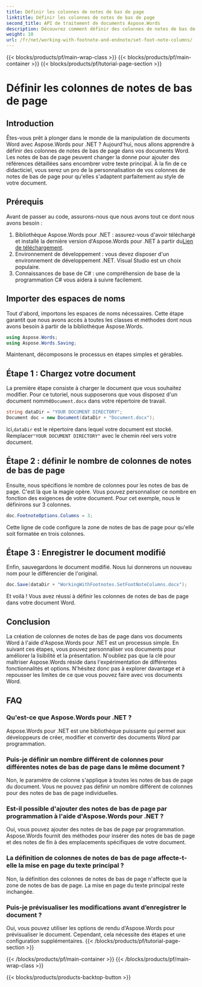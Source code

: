 ```yaml
---
title: Définir les colonnes de notes de bas de page
linktitle: Définir les colonnes de notes de bas de page
second_title: API de traitement de documents Aspose.Words
description: Découvrez comment définir des colonnes de notes de bas de page dans des documents Word à l'aide d'Aspose.Words pour .NET. Personnalisez facilement la mise en page de vos notes de bas de page grâce à notre guide étape par étape.
weight: 10
url: /fr/net/working-with-footnote-and-endnote/set-foot-note-columns/
---
```


{{< blocks/products/pf/main-wrap-class >}}
{{< blocks/products/pf/main-container >}}
{{< blocks/products/pf/tutorial-page-section >}}

# Définir les colonnes de notes de bas de page

## Introduction

Êtes-vous prêt à plonger dans le monde de la manipulation de documents Word avec Aspose.Words pour .NET ? Aujourd'hui, nous allons apprendre à définir des colonnes de notes de bas de page dans vos documents Word. Les notes de bas de page peuvent changer la donne pour ajouter des références détaillées sans encombrer votre texte principal. À la fin de ce didacticiel, vous serez un pro de la personnalisation de vos colonnes de notes de bas de page pour qu'elles s'adaptent parfaitement au style de votre document.

## Prérequis

Avant de passer au code, assurons-nous que nous avons tout ce dont nous avons besoin :

1.  Bibliothèque Aspose.Words pour .NET : assurez-vous d'avoir téléchargé et installé la dernière version d'Aspose.Words pour .NET à partir du[Lien de téléchargement](https://releases.aspose.com/words/net/).
2. Environnement de développement : vous devez disposer d'un environnement de développement .NET. Visual Studio est un choix populaire.
3. Connaissances de base de C# : une compréhension de base de la programmation C# vous aidera à suivre facilement.

## Importer des espaces de noms

Tout d'abord, importons les espaces de noms nécessaires. Cette étape garantit que nous avons accès à toutes les classes et méthodes dont nous avons besoin à partir de la bibliothèque Aspose.Words.

```csharp
using Aspose.Words;
using Aspose.Words.Saving;
```

Maintenant, décomposons le processus en étapes simples et gérables.

## Étape 1 : Chargez votre document

La première étape consiste à charger le document que vous souhaitez modifier. Pour ce tutoriel, nous supposerons que vous disposez d'un document nommé`Document.docx` dans votre répertoire de travail.

```csharp
string dataDir = "YOUR DOCUMENT DIRECTORY"; 
Document doc = new Document(dataDir + "Document.docx");
```

 Ici,`dataDir` est le répertoire dans lequel votre document est stocké. Remplacer`"YOUR DOCUMENT DIRECTORY"` avec le chemin réel vers votre document.

## Étape 2 : définir le nombre de colonnes de notes de bas de page

Ensuite, nous spécifions le nombre de colonnes pour les notes de bas de page. C'est là que la magie opère. Vous pouvez personnaliser ce nombre en fonction des exigences de votre document. Pour cet exemple, nous le définirons sur 3 colonnes.

```csharp
doc.FootnoteOptions.Columns = 3;
```

Cette ligne de code configure la zone de notes de bas de page pour qu'elle soit formatée en trois colonnes.

## Étape 3 : Enregistrer le document modifié

Enfin, sauvegardons le document modifié. Nous lui donnerons un nouveau nom pour le différencier de l'original.

```csharp
doc.Save(dataDir + "WorkingWithFootnotes.SetFootNoteColumns.docx");
```

Et voilà ! Vous avez réussi à définir les colonnes de notes de bas de page dans votre document Word.

## Conclusion

La création de colonnes de notes de bas de page dans vos documents Word à l'aide d'Aspose.Words pour .NET est un processus simple. En suivant ces étapes, vous pouvez personnaliser vos documents pour améliorer la lisibilité et la présentation. N'oubliez pas que la clé pour maîtriser Aspose.Words réside dans l'expérimentation de différentes fonctionnalités et options. N'hésitez donc pas à explorer davantage et à repousser les limites de ce que vous pouvez faire avec vos documents Word.

## FAQ

### Qu'est-ce que Aspose.Words pour .NET ?  
Aspose.Words pour .NET est une bibliothèque puissante qui permet aux développeurs de créer, modifier et convertir des documents Word par programmation.

### Puis-je définir un nombre différent de colonnes pour différentes notes de bas de page dans le même document ?  
Non, le paramètre de colonne s'applique à toutes les notes de bas de page du document. Vous ne pouvez pas définir un nombre différent de colonnes pour des notes de bas de page individuelles.

### Est-il possible d'ajouter des notes de bas de page par programmation à l'aide d'Aspose.Words pour .NET ?  
Oui, vous pouvez ajouter des notes de bas de page par programmation. Aspose.Words fournit des méthodes pour insérer des notes de bas de page et des notes de fin à des emplacements spécifiques de votre document.

### La définition de colonnes de notes de bas de page affecte-t-elle la mise en page du texte principal ?  
Non, la définition des colonnes de notes de bas de page n'affecte que la zone de notes de bas de page. La mise en page du texte principal reste inchangée.

### Puis-je prévisualiser les modifications avant d’enregistrer le document ?  
Oui, vous pouvez utiliser les options de rendu d'Aspose.Words pour prévisualiser le document. Cependant, cela nécessite des étapes et une configuration supplémentaires.
{{< /blocks/products/pf/tutorial-page-section >}}

{{< /blocks/products/pf/main-container >}}
{{< /blocks/products/pf/main-wrap-class >}}

{{< blocks/products/products-backtop-button >}}
